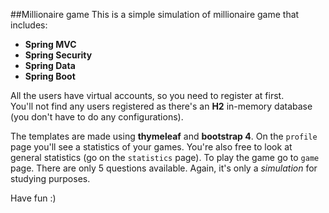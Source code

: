 ##Millionaire game
This is a simple simulation of
millionaire game that includes:
* **Spring MVC**
* **Spring Security**
* **Spring Data**
* **Spring Boot**

All the users have virtual accounts,
so you need to register at first.  
You'll not find any users registered as
there's an **H2** in-memory database (you 
don't have to do any configurations).

The templates are made using **thymeleaf**
 and **bootstrap 4**. On the `profile`
 page you'll see a statistics of
 your games. You're also free to look at
 general statistics (go on the `statistics` 
 page). To play the game go to `game` page.
There are only 5 questions available.
Again, it's only a _simulation_ for 
studying purposes. 

Have fun :)


